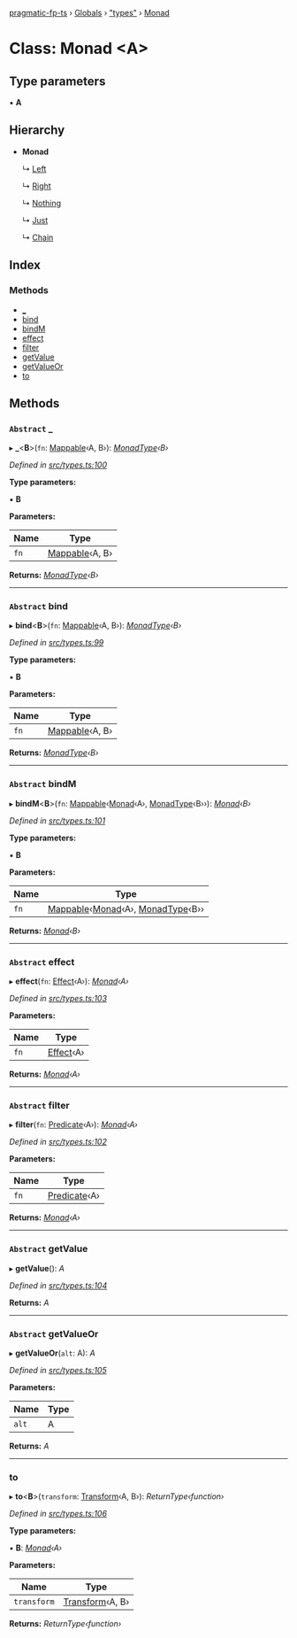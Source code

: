 [pragmatic-fp-ts](../README.md) › [Globals](../globals.md) › ["types"](../modules/_types_.md) › [Monad](_types_.monad.md)

# Class: Monad <**A**>

## Type parameters

▪ **A**

## Hierarchy

* **Monad**

  ↳ [Left](_either_.left.md)

  ↳ [Right](_either_.right.md)

  ↳ [Nothing](_maybe_.nothing.md)

  ↳ [Just](_maybe_.just.md)

  ↳ [Chain](_chain_.chain.md)

## Index

### Methods

* [_](_types_.monad.md#abstract-_)
* [bind](_types_.monad.md#abstract-bind)
* [bindM](_types_.monad.md#abstract-bindm)
* [effect](_types_.monad.md#abstract-effect)
* [filter](_types_.monad.md#abstract-filter)
* [getValue](_types_.monad.md#abstract-getvalue)
* [getValueOr](_types_.monad.md#abstract-getvalueor)
* [to](_types_.monad.md#to)

## Methods

### `Abstract` _

▸ **_**<**B**>(`fn`: [Mappable](../modules/_types_.md#mappable)‹A, B›): *[MonadType](../modules/_types_.md#monadtype)‹B›*

*Defined in [src/types.ts:100](https://github.com/hermann-p/pragmatic-fp-ts/blob/893c172/src/types.ts#L100)*

**Type parameters:**

▪ **B**

**Parameters:**

Name | Type |
------ | ------ |
`fn` | [Mappable](../modules/_types_.md#mappable)‹A, B› |

**Returns:** *[MonadType](../modules/_types_.md#monadtype)‹B›*

___

### `Abstract` bind

▸ **bind**<**B**>(`fn`: [Mappable](../modules/_types_.md#mappable)‹A, B›): *[MonadType](../modules/_types_.md#monadtype)‹B›*

*Defined in [src/types.ts:99](https://github.com/hermann-p/pragmatic-fp-ts/blob/893c172/src/types.ts#L99)*

**Type parameters:**

▪ **B**

**Parameters:**

Name | Type |
------ | ------ |
`fn` | [Mappable](../modules/_types_.md#mappable)‹A, B› |

**Returns:** *[MonadType](../modules/_types_.md#monadtype)‹B›*

___

### `Abstract` bindM

▸ **bindM**<**B**>(`fn`: [Mappable](../modules/_types_.md#mappable)‹[Monad](_types_.monad.md)‹A›, [MonadType](../modules/_types_.md#monadtype)‹B››): *[Monad](_types_.monad.md)‹B›*

*Defined in [src/types.ts:101](https://github.com/hermann-p/pragmatic-fp-ts/blob/893c172/src/types.ts#L101)*

**Type parameters:**

▪ **B**

**Parameters:**

Name | Type |
------ | ------ |
`fn` | [Mappable](../modules/_types_.md#mappable)‹[Monad](_types_.monad.md)‹A›, [MonadType](../modules/_types_.md#monadtype)‹B›› |

**Returns:** *[Monad](_types_.monad.md)‹B›*

___

### `Abstract` effect

▸ **effect**(`fn`: [Effect](../modules/_types_.md#effect)‹A›): *[Monad](_types_.monad.md)‹A›*

*Defined in [src/types.ts:103](https://github.com/hermann-p/pragmatic-fp-ts/blob/893c172/src/types.ts#L103)*

**Parameters:**

Name | Type |
------ | ------ |
`fn` | [Effect](../modules/_types_.md#effect)‹A› |

**Returns:** *[Monad](_types_.monad.md)‹A›*

___

### `Abstract` filter

▸ **filter**(`fn`: [Predicate](../modules/_types_.md#predicate)‹A›): *[Monad](_types_.monad.md)‹A›*

*Defined in [src/types.ts:102](https://github.com/hermann-p/pragmatic-fp-ts/blob/893c172/src/types.ts#L102)*

**Parameters:**

Name | Type |
------ | ------ |
`fn` | [Predicate](../modules/_types_.md#predicate)‹A› |

**Returns:** *[Monad](_types_.monad.md)‹A›*

___

### `Abstract` getValue

▸ **getValue**(): *A*

*Defined in [src/types.ts:104](https://github.com/hermann-p/pragmatic-fp-ts/blob/893c172/src/types.ts#L104)*

**Returns:** *A*

___

### `Abstract` getValueOr

▸ **getValueOr**(`alt`: A): *A*

*Defined in [src/types.ts:105](https://github.com/hermann-p/pragmatic-fp-ts/blob/893c172/src/types.ts#L105)*

**Parameters:**

Name | Type |
------ | ------ |
`alt` | A |

**Returns:** *A*

___

###  to

▸ **to**<**B**>(`transform`: [Transform](../modules/_types_.md#transform)‹A, B›): *ReturnType‹function›*

*Defined in [src/types.ts:106](https://github.com/hermann-p/pragmatic-fp-ts/blob/893c172/src/types.ts#L106)*

**Type parameters:**

▪ **B**: *[Monad](_types_.monad.md)‹A›*

**Parameters:**

Name | Type |
------ | ------ |
`transform` | [Transform](../modules/_types_.md#transform)‹A, B› |

**Returns:** *ReturnType‹function›*
